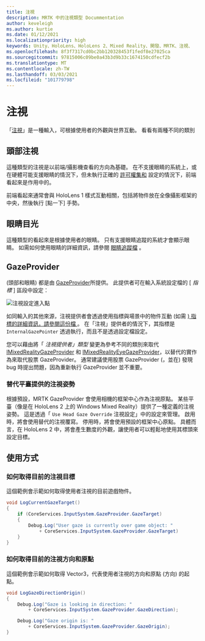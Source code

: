 ```yaml
---
title: 注視
description: MRTK 中的注視類型 Docummentation
author: keveleigh
ms.author: kurtie
ms.date: 01/12/2021
ms.localizationpriority: high
keywords: Unity、HoloLens、HoloLens 2、Mixed Reality、開發、MRTK、注視、
ms.openlocfilehash: 8f3f7317cd0bc2bb120328453f1fedf8e27025ca
ms.sourcegitcommit: 97815006c09be0a43b3d9b33c1674150cdfecf2b
ms.translationtype: MT
ms.contentlocale: zh-TW
ms.lasthandoff: 03/03/2021
ms.locfileid: "101779798"
---
```

# <a name="gaze"></a>注視

「[注視](https://docs.microsoft.com/windows/mixed-reality/gaze)」是一種輸入，可根據使用者的外觀與世界互動。 看看有兩種不同的類別

## <a name="head-gaze"></a>頭部注視

這種類型的注視是以前端/攝影機查看的方向為基礎。 在不支援眼睛的系統上，或在硬體可能支援眼睛的情況下，但未執行正確的 [許可權集和](../EyeTracking/EyeTracking_BasicSetup.md#eye-tracking-requirements-checklist) 設定的情況下，前端看起來是作用中的。

前端看起來通常會與 HoloLens 1 樣式互動相關，包括將物件放在全像攝影框架的中央，然後執行 [點一下] 手勢。

## <a name="eye-gaze"></a>眼睛目光

這種類型的看起來是根據使用者的眼睛。 只有支援眼睛追蹤的系統才會顯示眼睛。 如需如何使用眼睛的詳細資訊，請參閱 [眼睛追蹤檔](../EyeTracking/EyeTracking_Main.md) 。

## <a name="gazeprovider"></a>GazeProvider

 (頭部和眼睛) 都是由 [GazeProvider](xref:Microsoft.MixedReality.Toolkit.Input.GazeProvider)所提供。 此提供者可在輸入系統設定檔的 [ *指標* ] 區段中設定：

![注視設定進入點](../Images/Input/GazeConfigurationEntrypoint.png)

如同輸入的其他來源，注視提供者會透過使用指標與場景中的物件互動 (如需 [) 指標的詳細資訊，請參閱這份檔 ](../../architecture/InputSystem/ControllersPointersAndFocus.md)。
在「注視」提供者的情況下，其指標是 `InternalGazePointer` 透過執行，而且不是透過設定檔設定。

您可以藉由將「 *注視提供者」類型* 變更為參考不同的類別來取代 [IMixedRealityGazeProvider](xref:Microsoft.MixedReality.Toolkit.Input.IMixedRealityGazeProvider) 和 [IMixedRealityEyeGazeProvider](xref:Microsoft.MixedReality.Toolkit.Input.IMixedRealityEyeGazeProvider)，以替代的實作為來取代股票 GazeProvider。
通常建議使用股票 GazeProvider (，並在) 發現 bug 時提出問題，因為重新執行 GazeProvider 並不重要。

### <a name="alternative-platform-provided-gaze-poses"></a>替代平臺提供的注視姿勢

根據預設，MRTK GazeProvider 會使用相機的框架中心作為注視原點。 某些平臺（像是在 HoloLens 2 上的 Windows Mixed Reality）提供了一種定義的注視姿勢。 這是透過「 `Use Head Gaze Override` 注視設定」中的設定來管理。 啟用時，將會使用替代的注視覆寫。 停用時，將會使用預設的框架中心原點。 具體而言，在 HoloLens 2 中，將會產生數度的外觀，讓使用者可以輕鬆地使用其標頭來設定目標。

## <a name="usage"></a>使用方式

### <a name="how-get-the-current-gaze-target"></a>如何取得目前的注視目標

這個範例會示範如何取得使用者注視的目前遊戲物件。

```c#
void LogCurrentGazeTarget()
{
    if (CoreServices.InputSystem.GazeProvider.GazeTarget)
    {
        Debug.Log("User gaze is currently over game object: "
            + CoreServices.InputSystem.GazeProvider.GazeTarget)
    }
}
```

### <a name="how-to-get-the-current-gaze-direction-and-origin"></a>如何取得目前的注視方向和原點

這個範例會示範如何取得 Vector3，代表使用者注視的方向和原點 (方向) 的起點。

```c#
void LogGazeDirectionOrigin()
{
    Debug.Log("Gaze is looking in direction: "
        + CoreServices.InputSystem.GazeProvider.GazeDirection);

    Debug.Log("Gaze origin is: "
        + CoreServices.InputSystem.GazeProvider.GazeOrigin);
}
```
